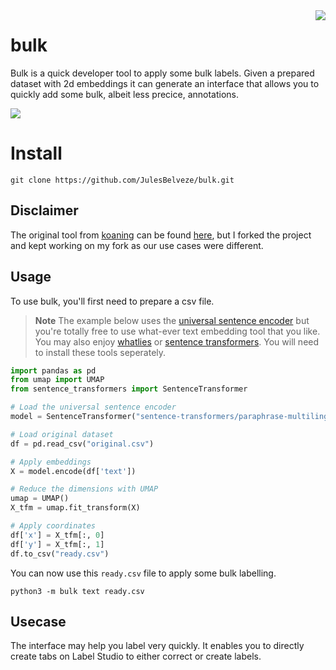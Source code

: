 <img src="lasso.svg" align="right" >

# bulk

Bulk is a quick developer tool to apply some bulk labels. Given a prepared dataset with 2d embeddings it can generate an interface that allows you to quickly add some bulk, albeit less precice, annotations.

![](screenshot.png)



# Install 

```
git clone https://github.com/JulesBelveze/bulk.git
```

## Disclaimer

The original tool from [koaning](https://github.com/koaning) can be found [here](https://github.com/koaning/bulk), but I forked the project and kept working on my fork as our use cases were different.

## Usage

To use bulk, you'll first need to prepare a csv file.

> **Note**
> The example below uses the [universal sentence encoder](https://tfhub.dev/google/universal-sentence-encoder/4) but you're
> totally free to use what-ever text embedding tool that you like.
> You may also enjoy [whatlies](https://koaning.github.io/whatlies/tutorial/scikit-learn/) or [sentence transformers](https://www.sbert.net/examples/applications/computing-embeddings/README.html). You will
> need to install these tools seperately.


```python
import pandas as pd
from umap import UMAP
from sentence_transformers import SentenceTransformer

# Load the universal sentence encoder
model = SentenceTransformer("sentence-transformers/paraphrase-multilingual-MiniLM-L12-v2")

# Load original dataset
df = pd.read_csv("original.csv")

# Apply embeddings 
X = model.encode(df['text'])

# Reduce the dimensions with UMAP
umap = UMAP()
X_tfm = umap.fit_transform(X)

# Apply coordinates
df['x'] = X_tfm[:, 0]
df['y'] = X_tfm[:, 1]
df.to_csv("ready.csv")
```

You can now use this `ready.csv` file to apply some bulk labelling. 

```
python3 -m bulk text ready.csv
```

## Usecase 

The interface may help you label very quickly. It enables you to directly create tabs on Label Studio to either correct or create labels.
